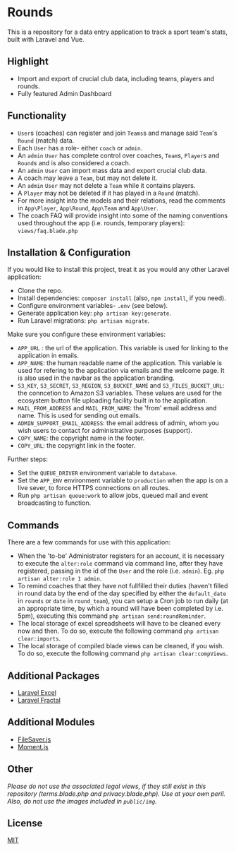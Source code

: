 # Rounds

This is a repository for a data entry application to track a sport team's stats, built with Laravel and Vue.

## Highlight
- Import and export of crucial club data, including teams, players and rounds.
- Fully featured Admin Dashboard

## Functionality
- ```User```s (coaches) can register and join ```Teams```s and manage said ```Team```'s ```Round``` (match) data.
- Each ```User``` has a role- either ```coach``` or ```admin```.
- An ```admin``` ```User``` has complete control over coaches, ```Team```s, ```Player```s and ```Round```s and is also considered a coach.
- An ```admin``` ```User``` can import mass data and export crucial club data.
- A coach may leave a ```Team```, but may not delete it.
- An ```admin``` ```User``` may not delete a ```Team``` while it contains players.
- A ```Player``` may not be deleted if it has played in a ```Round``` (match).
- For more insight into the models and their relations, read the comments in ```App\Player```, ```App\Round```, ```App\Team``` and ```App\User```.
- The coach FAQ will provide insight into some of the naming conventions used throughout the app (i.e. rounds, temporary players): ```views/faq.blade.php```

## Installation & Configuration
If you would like to install this project, treat it as you would any other Laravel application:
- Clone the repo.
- Install dependencies: ```composer install``` (also, ```npm install```, if you need).
- Configure environment variables- ```.env``` (see below).
- Generate application key: ```php artisan key:generate```.
- Run Laravel migrations: ```php artisan migrate```.

Make sure you configure these environment variables:
- ```APP_URL``` : the url of the application. This variable is used for linking to the application in emails.
- ```APP_NAME```: the human readable name of the application. This variable is used for refering to the application via emails and the welcome page. It is also used in the navbar as the application branding.
- ```S3_KEY```, ```S3_SECRET```, ```S3_REGION```, ```S3_BUCKET_NAME``` and ```S3_FILES_BUCKET_URL```: the conncetion to Amazon S3 variables. These values are used for the ecosystem button file uploading facility built in to the application.
- ```MAIL_FROM_ADDRESS``` and ```MAIL_FROM_NAME```: the 'from' email address and name. This is used for sending out emails.
- ```ADMIN_SUPPORT_EMAIL_ADDRESS```: the email address of admin, whom you wish users to contact for administrative purposes (support).
- ```COPY_NAME```: the copyright name in the footer.
- ```COPY_URL```: the copyright link in the footer.

Further steps:
- Set the ```QUEUE_DRIVER``` environment variable to ```database```.
- Set the ```APP_ENV``` environment variable to ```production``` when the app is on a live sever, to force HTTPS connections on all routes.
- Run ```php artisan queue:work``` to allow jobs, queued mail and event broadcasting to function.

## Commands
There are a few commands for use with this application:
- When the 'to-be' Administrator registers for an account, it is necessary to execute the ```alter:role``` command via command line, after they have registered, passing in the id of the ```User``` and the role (i.e. ```admin```). Eg. ```php artisan alter:role 1 admin```.
- To remind coaches that they have not fullfilled their duties (haven't filled in round data by the end of the day specified by either the ```default_date``` in ```rounds``` or ```date``` in ```round_team```), you can setup a Cron job to run daily (at an appropriate time, by which a round will have been completed by i.e. 5pm), executing this command ```php artisan send:roundReminder```.
- The local storage of excel spreadsheets will have to be cleaned every now and then. To do so, execute the following command ```php artisan clear:imports```.
- The local storage of compiled blade views can be cleaned, if you wish. To do so, execute the following command ```php artisan clear:compViews```.

## Additional Packages
- [Laravel Excel](https://github.com/Maatwebsite/Laravel-Excel)
- [Laravel Fractal](https://github.com/spatie/laravel-fractal)

## Additional Modules
- [FileSaver.js](https://github.com/eligrey/FileSaver.js/)
- [Moment.js](https://github.com/moment/moment/)

## Other
*Please do not use the associated legal views, if they still exist in this repository (terms.blade.php and privacy.blade.php). Use at your own peril.*
*Also, do not use the images included in ```public/img```.*

## License
[MIT](https://s3-ap-southeast-2.amazonaws.com/ashleymenhennett/LICENSE)
